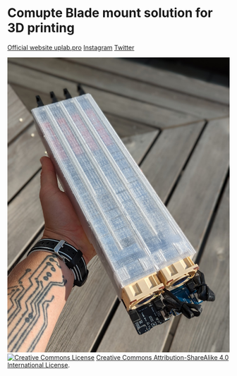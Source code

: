 # Comupte Blade mount solution for 3D printing
[Official website uplab.pro](https://uplab.pro/)
[Instagram](https://www.instagram.com/uptime.lab/)
[Twitter](https://twitter.com/merocle)

![Blade Runner Home](/images/BladeRunner%20Home/BladeRunner_Home_4.jpg?raw=true "Blade Runner Home")
</br>
<a rel="license" href="https://creativecommons.org/licenses/by-sa/4.0/"><img alt="Creative Commons License" style="border-width:0" src="https://i.creativecommons.org/l/by-sa/4.0/80x15.png" /></a> <a rel="license" href="https://creativecommons.org/licenses/by-sa/4.0/">Creative Commons Attribution-ShareAlike 4.0 International License</a>.
